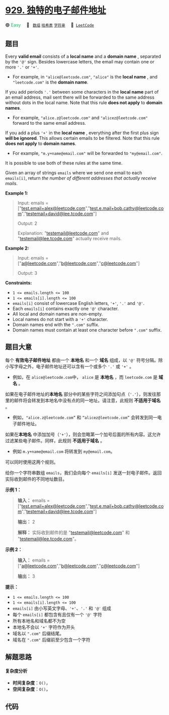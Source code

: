 # [929. 独特的电子邮件地址](https://leetcode.com/problems/unique-email-addresses)

🟢 <font color=#15bd66>Easy</font>&emsp; 🔖&ensp; [`数组`](/outline/tag/array.md) [`哈希表`](/outline/tag/hash-table.md) [`字符串`](/outline/tag/string.md)&emsp; 🔗&ensp;[`LeetCode`](https://leetcode.com/problems/unique-email-addresses)

## 题目

Every **valid email** consists of a **local name** and a **domain name** ,
separated by the `'@'` sign. Besides lowercase letters, the email may contain
one or more `'.'` or `'+'`.

  * For example, in `"alice@leetcode.com"`, `"alice"` is the **local name** , and `"leetcode.com"` is the **domain name**.

If you add periods `'.'` between some characters in the **local name** part of
an email address, mail sent there will be forwarded to the same address
without dots in the local name. Note that this rule **does not apply** to
**domain names**.

  * For example, `"alice.z@leetcode.com"` and `"alicez@leetcode.com"` forward to the same email address.

If you add a plus `'+'` in the **local name** , everything after the first
plus sign **will be ignored**. This allows certain emails to be filtered. Note
that this rule **does not apply** to **domain names**.

  * For example, `"m.y+name@email.com"` will be forwarded to `"my@email.com"`.

It is possible to use both of these rules at the same time.

Given an array of strings `emails` where we send one email to each
`emails[i]`, return _the number of different addresses that actually receive
mails_.



**Example 1:**

> Input: emails = ["test.email+alex@leetcode.com","test.e.mail+bob.cathy@leetcode.com","testemail+david@lee.tcode.com"]
> 
> Output: 2
> 
> Explanation: "testemail@leetcode.com" and "testemail@lee.tcode.com" actually receive mails.

**Example 2:**

> Input: emails = ["a@leetcode.com","b@leetcode.com","c@leetcode.com"]
> 
> Output: 3

**Constraints:**

  * `1 <= emails.length <= 100`
  * `1 <= emails[i].length <= 100`
  * `emails[i]` consist of lowercase English letters, `'+'`, `'.'` and `'@'`.
  * Each `emails[i]` contains exactly one `'@'` character.
  * All local and domain names are non-empty.
  * Local names do not start with a `'+'` character.
  * Domain names end with the `".com"` suffix.
  * Domain names must contain at least one character before `".com"` suffix.


## 题目大意

每个 **有效电子邮件地址** 都由一个 **本地名** 和一个 **域名** 组成，以 `'@'`
符号分隔。除小写字母之外，电子邮件地址还可以含有一个或多个 `'.'` 或 `'+'` 。

  * 例如，在 `alice@leetcode.com`中， `alice` 是 **本地名** ，而 `leetcode.com` 是 **域名** 。

如果在电子邮件地址的**本地名** 部分中的某些字符之间添加句点（`'.'`），则发往那里的邮件将会转发到本地名中没有点的同一地址。请注意，此规则
**不适用于域名** 。

  * 例如，`"alice.z@leetcode.com”` 和 `“alicez@leetcode.com”` 会转发到同一电子邮件地址。

如果在**本地名** 中添加加号（`'+'`），则会忽略第一个加号后面的所有内容。这允许过滤某些电子邮件。同样，此规则 **不适用于域名** 。

  * 例如 `m.y+name@email.com` 将转发到 `my@email.com`。

可以同时使用这两个规则。

给你一个字符串数组 `emails`，我们会向每个 `emails[i]` 发送一封电子邮件。返回实际收到邮件的不同地址数目。



**示例 1：**

> 
> 
> 
> 
> 
> **输入：** emails = ["test.email+alex@leetcode.com","test.e.mail+bob.cathy@leetcode.com","testemail+david@lee.tcode.com"]
> 
> **输出：** 2
> 
> **解释：** 实际收到邮件的是 "testemail@leetcode.com" 和 "testemail@lee.tcode.com"。
> 
> 

**示例 2：**

> 
> 
> 
> 
> 
> **输入：** emails = ["a@leetcode.com","b@leetcode.com","c@leetcode.com"]
> 
> **输出：** 3
> 
> 

  
**提示：**

  * `1 <= emails.length <= 100`
  * `1 <= emails[i].length <= 100`
  * `emails[i]` 由小写英文字母、`'+'`、`'.'` 和 `'@'` 组成
  * 每个 `emails[i]` 都包含有且仅有一个 `'@'` 字符
  * 所有本地名和域名都不为空
  * 本地名不会以 `'+'` 字符作为开头
  * 域名以 `".com"` 后缀结尾。
  * 域名在 `".com"` 后缀前至少包含一个字符


## 解题思路

#### 复杂度分析

- **时间复杂度**：`O()`，
- **空间复杂度**：`O()`，

## 代码

```javascript

```